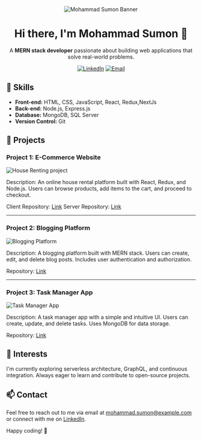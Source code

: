 <!-- Your Banner Image -->
<p align="center">
  <img src="https://yourdomain.com/mohammad-sumon-banner.png" alt="Mohammad Sumon Banner">
</p>

<!-- Your Introduction -->
<h1 align="center">Hi there, I'm Mohammad Sumon 👋</h1>
<p align="center">
  A <b>MERN stack developer</b> passionate about building web applications that solve real-world problems.
</p>

<!-- Shields for Social and Contact -->
<p align="center">
  <a href="https://www.linkedin.com/in/msumon1992/"><img src="https://img.shields.io/badge/LinkedIn-blue?style=for-the-badge&logo=linkedin&logoColor=white" alt="LinkedIn"></a>
  <a href="mailto:m.sumon@outlook.com"><img src="https://img.shields.io/badge/Email-red?style=for-the-badge&logo=gmail&logoColor=white" alt="Email"></a>
</p>

## 🚀 Skills

- **Front-end:** HTML, CSS, JavaScript, React, Redux,NextJs
- **Back-end:** Node.js, Express.js
- **Database:** MongoDB, SQL Server
- **Version Control:** Git

## 🔨 Projects

### Project 1: E-Commerce Website

![House Renting project](https://house-hounter-client.netlify.app/)

Description: An online house rental platform built with React, Redux, and Node.js. Users can browse products, add items to the cart, and proceed to checkout.

Client Repository: [Link](https://github.com/Sumon092/house-hunter-client)
Server Repository: [Link](https://github.com/Sumon092/house-hunter-server)

---

### Project 2: Blogging Platform

![Blogging Platform](https://yourdomain.com/blogging-screenshot.png)

Description: A blogging platform built with MERN stack. Users can create, edit, and delete blog posts. Includes user authentication and authorization.

Repository: [Link](https://github.com/yourusername/blogging-platform)

---

### Project 3: Task Manager App

![Task Manager App](https://yourdomain.com/task-manager-screenshot.png)

Description: A task manager app with a simple and intuitive UI. Users can create, update, and delete tasks. Uses MongoDB for data storage.

Repository: [Link](https://github.com/yourusername/task-manager)

## 🌱 Interests

I'm currently exploring serverless architecture, GraphQL, and continuous integration. Always eager to learn and contribute to open-source projects.

## 📫 Contact

Feel free to reach out to me via email at mohammad.sumon@example.com or connect with me on [LinkedIn](https://www.linkedin.com/in/mohammadsumon/).

Happy coding! 🚀
